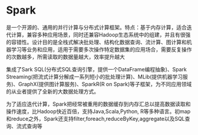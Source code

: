 # Spark

是一个开源的、通用的并行计算与分布式计算框架。特点：基于内存计算，适合迭代计算，兼容多种应用场景，同时还兼容Hadoop生态系统中的组建，并且有很强的容错性。设计目的是全栈式解决批处理、结构化数据查询、流计算、图计算和机器学习等业务和应用，适用于需要多次操作特定数据集的应用场合，需要反复操作的次数越多，所需读取的数据量越大，效率提升越大

集成了Sark SQL(分布式SQL查询引擎，提供一个DataFrame编程抽象)、Spark Streaming(把流式计算分解成一系列短小的批处理计算)、MLib(提供机器学习服务)、GraphX(提供图计算服务)、SparkR(R on Spark)等子框架，为不同应用领域的从业者提供了全新的大数据处理方式。

为了适应迭代计算，Spark把经常被重用的数据缓存到内存汇总以提高数据读取和操作速度，比Hadoop快近百倍，支持Java,Scala,Python, R等多种语言。初map和reduce之外，Spark还支持filter,foreach,reduceByKey,aggregate以及SQL查询、流式查询等


